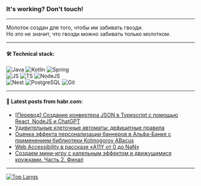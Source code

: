### It's working? Don't touch!

---
Молоток создан для того, чтобы им забивать гвозди. <br>
Но это не значит, что гвозди можно забивать только молотком.

---

#### 🛠️ Technical stack:

![Java](https://img.shields.io/badge/Java-informational?logo=Oracle&style=flat&logoColor=white&color=FF4500)
![Kotlin](https://img.shields.io/badge/Kotlin-informational?logo=Kotlin&style=flat&logoColor=white&color=774D97)
![Spring](https://img.shields.io/badge/SpringBoot-informational?logo=SpringBoot&style=flat&logoColor=white&color=6DB33F) <br>
![JS](https://img.shields.io/badge/JS-informational?logo=javaScript&style=flat&logoColor=black&color=F7Df1E)
![TS](https://img.shields.io/badge/TypeScript-informational?logo=typeScript&style=flat&logoColor=black&color=0667A8)
![NodeJS](https://img.shields.io/badge/NodeJS-informational?logo=node.js&style=flat&logoColor=white&color=70A760) <br>
![Nest](https://img.shields.io/badge/NestJS-informational?logo=NestJS&style=flat&logoColor=white&color=E0234E)
![PostgreSQL](https://img.shields.io/badge/PostgreSQL-informational?logo=PostgreSQL&style=flat&logoColor=white&color=DAA520)
![Git](https://img.shields.io/badge/Git-informational?logo=git&style=flat&logoColor=white&color=778899)

___

#### 💬 Latest posts from habr.com:

<!-- BLOG-POST-LIST:START -->
- [[Перевод] Создание конвертера JSON в Typescript с помощью React, NodeJS и ChatGPT](https://habr.com/ru/companies/first/articles/761228/?utm_source=habrahabr&utm_medium=rss&utm_campaign=761228)
- [Удивительные клеточные автоматы: дефицитные правила](https://habr.com/ru/companies/timeweb/articles/733854/?utm_source=habrahabr&utm_medium=rss&utm_campaign=733854)
- [Оценка эффекта персонализации баннеров в Альфа-Банке с применением библиотеки Kolmogorov ABacus](https://habr.com/ru/companies/glowbyte/articles/762164/?utm_source=habrahabr&utm_medium=rss&utm_campaign=762164)
- [Web Accessibility в рассказе «A11Y от 0 до NaN»](https://habr.com/ru/articles/762186/?utm_source=habrahabr&utm_medium=rss&utm_campaign=762186)
- [Создаем мини-игру с капельным эффектом и движущимися кружками. Часть 2. Финал](https://habr.com/ru/articles/762156/?utm_source=habrahabr&utm_medium=rss&utm_campaign=762156)
<!-- BLOG-POST-LIST:END -->

---
[![Top Langs](https://github-readme-stats-git-master-advtsetting-gmailcom.vercel.app/api/top-langs/?username=zloylis&langs_count=10&hide_title=false&title_color=e6edf3&size_weight=0.5&count_weight=0.5&layout=compact&hide_border=true&theme=dracula)](https://github.com/zloylis)

<!-- ![GitHub stats](https://github-readme-stats-git-master-advtsetting-gmailcom.vercel.app/api?username=zloylis&show_icons=true&hide_border=true&theme=dracula&hide_title=true&include_all_commits=true&count_private=true&hide=contribs&hide_rank=true) -->
